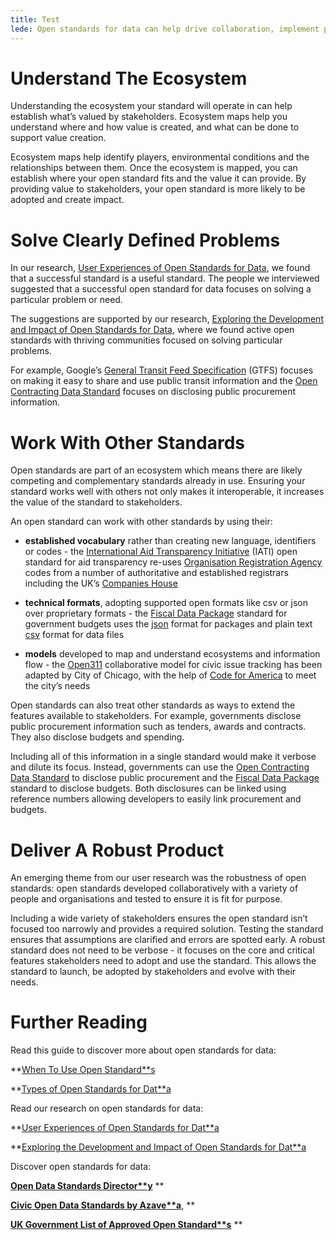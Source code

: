 ```yaml
---
title: Test
lede: Open standards for data can help drive collaboration, implement policy, create new ecosystems and more. Creating impact starts with understanding the ecosystem so you can solve clearly defined problems and engage with stakeholders.
---
```


# Understand The Ecosystem

Understanding the ecosystem your standard will operate in can help establish what’s valued by stakeholders. Ecosystem maps help you understand where and how value is created, and what can be done to support value creation. 

Ecosystem maps help identify players, environmental conditions and the relationships between them. Once the ecosystem is mapped, you can establish where your open standard fits and the value it can provide. By providing value to stakeholders, your open standard is more likely to be adopted and create impact.

# Solve Clearly Defined Problems

In our research, [User Experiences of Open Standards for Data](https://docs.google.com/document/d/1E5uARrZf5AJUIF_DJz-42_793EY_Dwk7n7B3bMn3x5A/edit?usp=sharing), we found that a successful standard is a useful standard. The people we interviewed suggested that a successful open standard for data focuses on solving a particular problem or need.

The suggestions are supported by our research, [Exploring the Development and Impact of Open Standards for Data](https://docs.google.com/document/d/1Sab5YMVj4PVqLjZD35hX8FTnMeeP6gLGG0xszuRMIaM/edit?usp=sharing), where we found active open standards with thriving communities focused on solving particular problems. 

For example, Google’s [General Transit Feed Specification](https://developers.google.com/transit/gtfs/) (GTFS) focuses on making it easy to share and use public transit information and the [Open Contracting Data Standard](http://standard.open-contracting.org/) focuses on disclosing public procurement information. 

# Work With Other Standards

Open standards are part of an ecosystem which means there are likely competing and complementary standards already in use. Ensuring your standard works well with others not only makes it interoperable, it increases the value of the standard to stakeholders.

An open standard can work with other standards by using their:

* **established vocabulary** rather than creating new language, identifiers or codes - the [International Aid Transparency Initiative](http://iatistandard.org/) (IATI) open standard for aid transparency re-uses [Organisation Registration Agency ](http://iatistandard.org/202/codelists/OrganisationRegistrationAgency/)codes from a number of authoritative and established registrars including the UK’s [Companies House](https://www.gov.uk/government/organisations/companies-house)

* **technical formats**, adopting supported open formats like csv or json over proprietary formats - the [Fiscal Data Package](https://frictionlessdata.io/specs/fiscal-data-package/#overview) standard for government budgets uses the [json](https://json.org/) format for packages and plain text [csv](https://theodi.org/blog/the-status-of-csvs-on-datagovuk) format for data files

* **models** developed to map and understand ecosystems and information flow - the [Open311](http://www.open311.org/learn/) collaborative model for civic issue tracking has been adapted by City of Chicago, with the help of [Code for America](http://codeforamerica.org/) to meet the city’s needs

Open standards can also treat other standards as ways to extend the features available to stakeholders. For example, governments disclose public procurement information such as tenders, awards and contracts. They also disclose budgets and spending. 

Including all of this information in a single standard would make it verbose and dilute its focus. Instead, governments can use the [Open Contracting Data Standard](http://standard.open-contracting.org/) to disclose public procurement and the [Fiscal Data Package](https://frictionlessdata.io/specs/fiscal-data-package/#overview) standard to disclose budgets. Both disclosures can be linked using reference numbers allowing developers to easily link procurement and budgets.

# Deliver A Robust Product

An emerging theme from our user research was the robustness of open standards: open standards developed collaboratively with a variety of people and organisations and tested to ensure it is fit for purpose. 

Including a wide variety of stakeholders ensures the open standard isn’t focused too narrowly and provides a required solution. Testing the standard ensures that assumptions are clarified and errors are spotted early. A robust standard does not need to be verbose - it focuses on the core and critical features stakeholders need to adopt and use the standard. This allows the standard to launch, be adopted by stakeholders and evolve with their needs.

# Further Reading

Read this guide to discover more about open standards for data:

**[When To Use Open Standard**s](https://docs.google.com/document/d/1L4xocfkgZC2D6d0z5uUTZGw6kJp76WpKdBwnzb11z1c/edit?usp=sharing)

**[Types of Open Standards for Dat**a](https://docs.google.com/document/d/1LJfRC5wKrHuV4FDMk4RyL_mgoIdRdnis5rZg8NYGT1Y/edit?usp=sharing)

Read our research on open standards for data:

**[User Experiences of Open Standards for Dat**a](https://docs.google.com/document/d/1E5uARrZf5AJUIF_DJz-42_793EY_Dwk7n7B3bMn3x5A/edit?usp=sharing)

**[Exploring the Development and Impact of Open Standards for Dat**a](https://docs.google.com/document/d/1Sab5YMVj4PVqLjZD35hX8FTnMeeP6gLGG0xszuRMIaM/edit?usp=sharing)

Discover open standards for data:

**[Open Data Standards Director**y](http://datastandards.directory/)** **

**[Civic Open Data Standards by Azave**a](https://azavea.gitbooks.io/open-data-standards/content/)**, **

**[UK Government List of Approved Open Standard**s](https://www.gov.uk/government/publications/open-standards-for-government)** **


